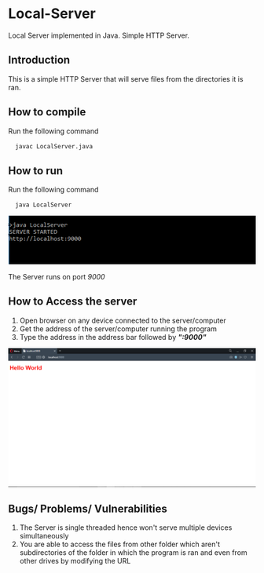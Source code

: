 # Local-Server
Local Server implemented in Java. Simple HTTP Server.

## Introduction
This is a simple HTTP Server that will serve files from the directories it is ran.

## How to compile
Run the following command
```bash
  javac LocalServer.java
```

## How to run
Run the following command
```bash
  java LocalServer
```
![Example Output of Running the Server](https://github.com/satanic-devil/output-files/blob/main/local-server-cmd.png?raw=true)

The Server runs on port *9000*

## How to Access the server
1. Open browser on any device connected to the server/computer
2. Get the address of the server/computer running the program
3. Type the address in the address bar followed by ***":9000"***

![Example Output of accessing the service in browser](https://github.com/satanic-devil/output-files/blob/main/local-server-browser.png?raw=true)

## Bugs/ Problems/ Vulnerabilities
1. The Server is single threaded hence won't serve multiple devices simultaneously
2. You are able to access the files from other folder which aren't subdirectories of the folder in which the program is ran and even from other drives by modifying the URL
